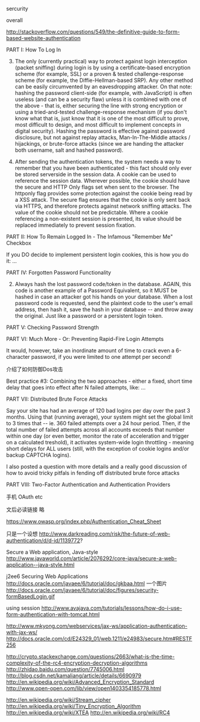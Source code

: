 sercurity

overall

http://stackoverflow.com/questions/549/the-definitive-guide-to-form-based-website-authentication

PART I: How To Log In

3. The only (currently practical) way to protect against login interception (packet sniffing) during login is by using a certificate-based encryption scheme (for example, SSL) or a proven & tested challenge-response scheme (for example, the Diffie-Hellman-based SRP). Any other method can be easily circumvented by an eavesdropping attacker. On that note: hashing the password client-side (for example, with JavaScript) is often useless (and can be a security flaw) unless it is combined with one of the above - that is, either securing the line with strong encryption or using a tried-and-tested challenge-response mechanism (if you don't know what that is, just know that it is one of the most difficult to prove, most difficult to design, and most difficult to implement concepts in digital security). Hashing the password is effective against password disclosure, but not against replay attacks, Man-In-The-Middle attacks / hijackings, or brute-force attacks (since we are handing the attacker both username, salt and hashed password).

4. After sending the authentication tokens, the system needs a way to remember that you have been authenticated - this fact should only ever be stored serverside in the session data. A cookie can be used to reference the session data. Wherever possible, the cookie should have the secure and HTTP Only flags set when sent to the browser. The httponly flag provides some protection against the cookie being read by a XSS attack. The secure flag ensures that the cookie is only sent back via HTTPS, and therefore protects against network sniffing attacks. The value of the cookie should not be predictable. Where a cookie referencing a non-existent session is presented, its value should be replaced immediately to prevent session fixation.

PART II: How To Remain Logged In - The Infamous "Remember Me" Checkbox

If you DO decide to implement persistent login cookies, this is how you do it:
...

PART IV: Forgotten Password Functionality

2. Always hash the lost password code/token in the database. AGAIN, this code is another example of a Password Equivalent, so it MUST be hashed in case an attacker got his hands on your database. When a lost password code is requested, send the plaintext code to the user's email address, then hash it, save the hash in your database -- and throw away the original. Just like a password or a persistent login token.

PART V: Checking Password Strength

PART VI: Much More - Or: Preventing Rapid-Fire Login Attempts

It would, however, take an inordinate amount of time to crack even a 6-character password, if you were limited to one attempt per second!

介绍了如何防御Dos攻击

Best practice #3: Combining the two approaches - either a fixed, short time delay that goes into effect after N failed attempts, like: ...

PART VII: Distributed Brute Force Attacks

Say your site has had an average of 120 bad logins per day over the past 3 months. Using that (running average), your system might set the global limit to 3 times that -- ie. 360 failed attempts over a 24 hour period. Then, if the total number of failed attempts across all accounts exceeds that number within one day (or even better, monitor the rate of acceleration and trigger on a calculated treshold), it activates system-wide login throttling - meaning short delays for ALL users (still, with the exception of cookie logins and/or backup CAPTCHA logins).

I also posted a question with more details and a really good discussion of how to avoid tricky pitfals in fending off distributed brute force attacks

PART VIII: Two-Factor Authentication and Authentication Providers

手机 OAuth etc

文后必读链接 略

https://www.owasp.org/index.php/Authentication_Cheat_Sheet

只是一个设想
http://www.darkreading.com/risk/the-future-of-web-authentication/d/d-id/1139772?


Secure a Web application, Java-style
http://www.javaworld.com/article/2076292/core-java/secure-a-web-application--java-style.html

j2ee6 Securing Web Applications
http://docs.oracle.com/javaee/6/tutorial/doc/gkbaa.html
一个图片
http://docs.oracle.com/javaee/6/tutorial/doc/figures/security-formBasedLogin.gif

using session
http://www.avajava.com/tutorials/lessons/how-do-i-use-form-authentication-with-tomcat.html

http://www.mkyong.com/webservices/jax-ws/application-authentication-with-jax-ws/
http://docs.oracle.com/cd/E24329_01/web.1211/e24983/secure.htm#RESTF256







http://crypto.stackexchange.com/questions/2663/what-is-the-time-complexity-of-the-rc4-encryption-decryption-algorithms
http://zhidao.baidu.com/question/7745006.html
http://blog.csdn.net/kamaliang/article/details/6690979
http://en.wikipedia.org/wiki/Advanced_Encryption_Standard
http://www.open-open.com/lib/view/open1403354185778.html

http://en.wikipedia.org/wiki/Stream_cipher
http://en.wikipedia.org/wiki/Tiny_Encryption_Algorithm
http://en.wikipedia.org/wiki/XTEA
http://en.wikipedia.org/wiki/RC4